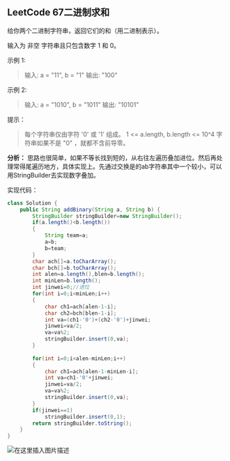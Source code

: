 ## LeetCode 67二进制求和
给你两个二进制字符串，返回它们的和（用二进制表示）。

输入为 非空 字符串且只包含数字 1 和 0。

 

示例 1:
>输入: a = "11", b = "1"
>输出: "100"

示例 2:
>输入: a = "1010", b = "1011"
>输出: "10101"


提示：
>每个字符串仅由字符 '0' 或 '1' 组成。
>1 <= a.length, b.length <= 10^4
>字符串如果不是 "0" ，就都不含前导零。

**分析：**
思路也很简单，如果不等长找到短的，从右往左遍历叠加进位。然后再处理常得尾遍历地方，具体实现上。先通过交换是的ab字符串其中一个较小，可以用StringBuilder去实现数字叠加。

实现代码：

```java
class Solution {
    public String addBinary(String a, String b) {
        StringBuilder stringBuilder=new StringBuilder();
        if(a.length()<b.length())
        {
            String team=a;
            a=b;
            b=team;
        }
        char ach[]=a.toCharArray();
        char bch[]=b.toCharArray();
        int alen=a.length(),blen=b.length();
        int minLen=b.length();
        int jinwei=0;//进位
        for(int i=0;i<minLen;i++)
        {
            char ch1=ach[alen-1-i];
            char ch2=bch[blen-1-i];
            int va=(ch1-'0')+(ch2-'0')+jinwei;
            jinwei=va/2;
            va=va%2;
            stringBuilder.insert(0,va);
        }
        
        for(int i=0;i<alen-minLen;i++)
        {
            char ch1=ach[alen-1-minLen-i];
            int va=ch1-'0'+jinwei;
            jinwei=va/2;
            va=va%2;
            stringBuilder.insert(0,va);
        }
        if(jinwei==1)
            stringBuilder.insert(0,1);
        return stringBuilder.toString();
    }
}
```
![在这里插入图片描述](https://img-blog.csdnimg.cn/20201121170313625.png?x-oss-process=image/watermark,type_ZmFuZ3poZW5naGVpdGk,shadow_10,text_aHR0cHM6Ly9ibG9nLmNzZG4ubmV0L3FxXzQwNjkzMTcx,size_1,color_FFFFFF,t_70)